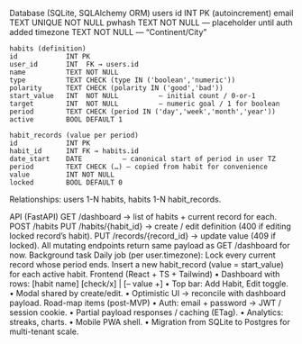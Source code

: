 Database (SQLite, SQLAlchemy ORM)
    users
    id            INT PK (autoincrement)
    email         TEXT UNIQUE NOT NULL
    pwhash        TEXT NOT NULL          ― placeholder until auth added
    timezone      TEXT NOT NULL          ― “Continent/City”

    habits (definition)
    id            INT PK
    user_id       INT  FK → users.id
    name          TEXT NOT NULL
    type          TEXT CHECK (type IN ('boolean','numeric'))
    polarity      TEXT CHECK (polarity IN ('good','bad'))
    start_value   INT  NOT NULL          ― initial count / 0-or-1
    target        INT  NOT NULL          ― numeric goal / 1 for boolean
    period        TEXT CHECK (period IN ('day','week','month','year'))
    active        BOOL DEFAULT 1

    habit_records (value per period)
    id            INT PK
    habit_id      INT FK → habits.id
    date_start    DATE          ― canonical start of period in user TZ
    period        TEXT CHECK (…) ― copied from habit for convenience
    value         INT NOT NULL
    locked        BOOL DEFAULT 0

Relationships: users 1-N habits, habits 1-N habit_records.

API (FastAPI)
    GET  /dashboard
    → list of habits + current record for each.
    POST /habits
    PUT  /habits/{habit_id}
    → create / edit definition (400 if editing locked record’s habit).
    PUT  /records/{record_id}
    → update value (409 if locked).
    All mutating endpoints return same payload as GET /dashboard for now.
Background task
Daily job (per user.timezone):
    Lock every current record whose period ends.
    Insert a new habit_record (value = start_value) for each active habit.
Frontend (React + TS + Tailwind)
• Dashboard with rows: [habit name]  [check/x] | [– value +]
• Top bar: Add Habit, Edit toggle.
• Modal shared by create/edit.
• Optimistic UI → reconcile with dashboard payload.
Road-map items (post-MVP)
• Auth: email + password → JWT / session cookie.
• Partial payload responses / caching (ETag).
• Analytics: streaks, charts.
• Mobile PWA shell.
• Migration from SQLite to Postgres for multi-tenant scale.
